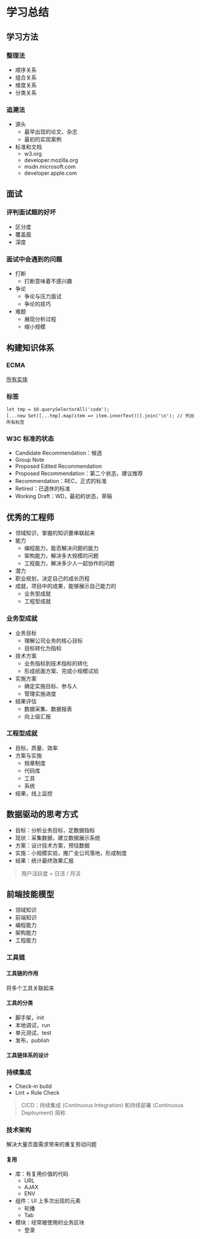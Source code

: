# 学习总结

## 学习方法

### 整理法

- 顺序关系
- 组合关系
- 维度关系
- 分类关系

### 追溯法

- 源头
  - 最早出现的论文、杂志
  - 最初的实现案例
- 标准和文档
  - w3.org
  - developer.mozilla.org
  - msdn.microsoft.com
  - developer.apple.com

## 面试

### 评判面试题的好坏

- 区分度
- 覆盖面
- 深度

### 面试中会遇到的问题

- 打断
  - 打断意味着不感兴趣
- 争论
  - 争论与压力面试
  - 争论的技巧
- 难题
  - 展现分析过程
  - 缩小规模

## 构建知识体系

### ECMA

[所有实体](https://www.w3.org/TR/xhtml1/DTD/xhtml-lat1.ent)

### 标签

```
let tmp = $0.querySelectorAll('code');
[...new Set([...tmp].map(item => item.innerText))].join('\n'); // 列出所有标签
```

### W3C 标准的状态

- Candidate Recommendation：候选
- Group Note
- Proposed Edited Recommendation
- Proposed Recommendation：第二个状态，建议推荐
- Recommendation：REC，正式的标准
- Retired：已退休的标准
- Working Draft：WD，最初的状态，草稿

## 优秀的工程师

- 领域知识，掌握的知识要串联起来
- 能力
  - 编程能力，能否解决问题的能力
  - 架构能力，解决多大规模的问题
  - 工程能力，解决多少人一起协作的问题
- 潜力
- 职业规划，决定自己的成长历程
- 成就，项目中的成果，能够展示自己能力的
  - 业务型成就
  - 工程型成就

### 业务型成就

- 业务目标
  - 理解公司业务的核心目标
  - 目标转化为指标
- 技术方案
  - 业务指标到技术指标的转化
  - 形成纸面方案、完成小规模试验
- 实施方案
  - 确定实施目标、参与人
  - 管理实施进度
- 结果评估
  - 数据采集、数据报表
  - 向上级汇报

### 工程型成就

- 目标，质量、效率
- 方案与实施
  - 规章制度
  - 代码库
  - 工具
  - 系统
- 结果，线上监控

## 数据驱动的思考方式

- 目标：分析业务目标，定数据指标
- 现状：采集数据，建立数据展示系统
- 方案：设计技术方案，预估数据
- 实施：小规模实验，推广全公司落地，形成制度
- 结果：统计最终效果汇报

> 用户活跃度 = 日活 / 月活

## 前端技能模型

- 领域知识
- 前端知识
- 编程能力
- 架构能力
- 工程能力

### 工具链

#### 工具链的作用

将多个工具关联起来

#### 工具的分类

- 脚手架，init
- 本地调试，run
- 单元测试，test
- 发布，publish

#### 工具链体系的设计

### 持续集成

- Check-in build
- Lint + Rule Check

> CICD：持续集成 (Continuous Integration) 和持续部署 (Continuous Deployment) 简称

### 技术架构

解决大量页面需求带来的重复劳动问题

#### 复用

- 库：有复用价值的代码
  - URL
  - AJAX
  - ENV
- 组件：UI 上多次出现的元素
  - 轮播
  - Tab
- 模块：经常被使用的业务区块
  - 登录
